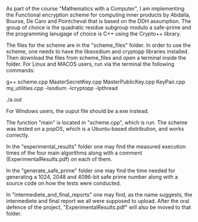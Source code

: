 As part of the course "Mathematics with a Computer", I am implementing the Functional encryption scheme for computing inner products by Abdalla, Bourse, De Caro and Pointcheval that is based on the DDH assumption.
The group of choice is the quadratic residue subgroup modulo a safe-prime and the programming lanugage of choice is C++ using the Crypto++ library.

The files for the scheme are in the "scheme_files" folder. In order to use the scheme, one needs to have the libsosdium and cryptopp libraries installed. Then download the files from scheme_files and open a terminal inside the folder.
For Linux and MACOS users, run via the terminal the following commands:

g++ scheme.cpp MasterSecretKey.cpp MasterPublicKey.cpp KeyPair.cpp  my_utilities.cpp -lsodium -lcryptopp -lpthread

./a.out

For Windows users, the ouput file should be a.exe instead.

The function "main" is located in "scheme.cpp", which is run. The scheme was tested on a popOS, which is a Ubuntu-based distribution, and works correctly.

In the "experimental_results" folder one may find the measured execution times of the four main algorithms along with a comment (ExperimentalResults.pdf) on each of them.

In the "generate_safe_prime" folder one may find the time needed for generating a 1024, 2048 and 4096-bit safe prime number along with a source code on how the tests were conducted.

In "intermediete_and_final_reports" one may find, as the name suggests, the intermediete and final report we all were supposed to upload. After the oral defence of the project, "ExperimentalResults.pdf" will also be moved to that folder.
